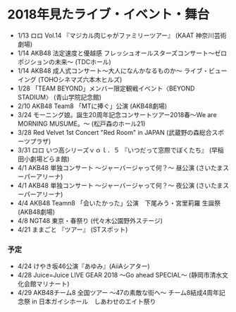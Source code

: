 # 2018年見たライブ・イベント・舞台
- 1/13 ロロ Vol.14 『マジカル肉じゃがファミリーツアー』 (KAAT 神奈川芸術劇場)
- 1/14 AKB48 法定速度と優越感 フレッシュオールスターズコンサート〜ゼロポジションの未来〜 (TDCホール)
- 1/14 AKB48 成人式コンサート～大人になんかなるものか～ ライブ・ビューイング (TOHOシネマズ六本木ヒルズ)
- 1/28 「TEAM BEYOND」メンバー限定観戦イベント〈BEYOND STADIUM〉 (青山学院記念館)
- 2/10 AKB48 Team8 「MTに捧ぐ」公演 (AKB48劇場)
- 3/24 モーニング娘。誕生20周年記念コンサートツアー2018春～We are MORNING MUSUME。～ (松戸森のホール21)
- 3/28 Red Velvet 1st Concert "Red Room" in JAPAN (武蔵野の森総合スポーツプラザ)
- 3/31 ロロ いつ高シリーズｖｏｌ．５ 『いつだって窓際でぼくたち』 (早稲田小劇場どらま館)
- 4/1 AKB48 単独コンサート ～ジャーバージャって何？～ 昼公演 (さいたまスーパーアリーナ)
- 4/1 AKB48 単独コンサート ～ジャーバージャって何？～ 夜公演 (さいたまスーパーアリーナ)
- 4/4 AKB48 Teamn8 「会いたかった」公演　下尾みう・宮里莉羅 生誕祭 (AKB48劇場)
- 4/8 NGT48 東京・春祭り (代々木公園野外ステージ)
- 4/21 ままごと 『ツアー』 (STスポット)

### 予定
- 4/24 けやき坂46公演『あゆみ』(AiiAシアター)
- 4/28 Juice=Juice LIVE GEAR 2018 ～Go ahead SPECIAL～ (静岡市清水文化会館マリナート)
- 4/29 AKB48チーム8 全国ツアー ～47の素敵な街へ～ チーム8結成4周年記念祭 in 日本ガイシホール　しあわせのエイト祭り

